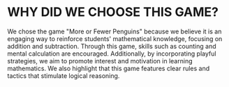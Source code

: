 # WHY DID WE CHOOSE THIS GAME?

We chose the game "More or Fewer Penguins" because we believe it is an engaging way to reinforce students' mathematical knowledge, focusing on addition and subtraction. Through this game, skills such as counting and mental calculation are encouraged. Additionally, by incorporating playful strategies, we aim to promote interest and motivation in learning mathematics. We also highlight that this game features clear rules and tactics that stimulate logical reasoning.

